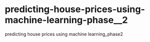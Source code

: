 # predicting-house-prices-using-machine-learning-phase__2
predicting house prices using machine learning_phase2
